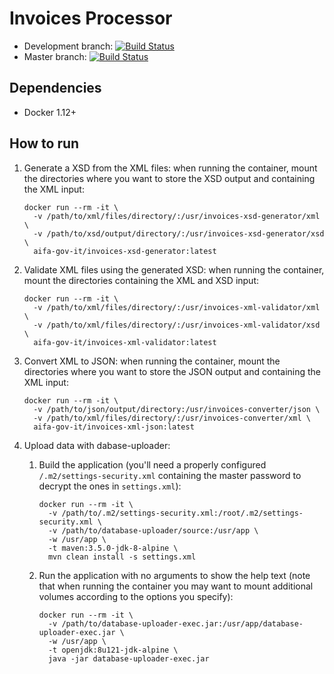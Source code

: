 # Invoices Processor

* Development branch: [![Build Status](https://travis-ci.org/aifa-gov-it/invoices-processor.svg?branch=development)](https://travis-ci.org/aifa-gov-it/invoices-processor)
* Master branch: [![Build Status](https://travis-ci.org/aifa-gov-it/invoices-processor.svg?branch=master)](https://travis-ci.org/aifa-gov-it/invoices-processor)

## Dependencies

- Docker 1.12+

## How to run

1. Generate a XSD from the XML files: when running the container, mount the directories where you want to store the XSD output and containing the XML input:

    ```
    docker run --rm -it \
      -v /path/to/xml/files/directory/:/usr/invoices-xsd-generator/xml \
      -v /path/to/xsd/output/directory/:/usr/invoices-xsd-generator/xsd \
      aifa-gov-it/invoices-xsd-generator:latest
    ```

1. Validate XML files using the generated XSD: when running the container, mount the directories containing the XML and XSD input:

    ```
    docker run --rm -it \
      -v /path/to/xml/files/directory/:/usr/invoices-xml-validator/xml \
      -v /path/to/xml/files/directory/:/usr/invoices-xml-validator/xsd \
      aifa-gov-it/invoices-xml-validator:latest
    ```

1. Convert XML to JSON: when running the container, mount the directories where you want to store the JSON output and containing the XML input:

    ```
    docker run --rm -it \
      -v /path/to/json/output/directory:/usr/invoices-converter/json \
      -v /path/to/xml/files/directory/:/usr/invoices-converter/xml \
      aifa-gov-it/invoices-xml-json:latest
    ```

1. Upload data with dabase-uploader:
    1. Build the application (you'll need a properly configured `/.m2/settings-security.xml` containing the master password to decrypt the ones in `settings.xml`):

        ```
        docker run --rm -it \
          -v /path/to/.m2/settings-security.xml:/root/.m2/settings-security.xml \
          -v /path/to/database-uploader/source:/usr/app \
          -w /usr/app \
          -t maven:3.5.0-jdk-8-alpine \
          mvn clean install -s settings.xml
        ```

    1. Run the application with no arguments to show the help text (note that when running the container you may want to mount additional volumes according to the options you specify):

        ```
        docker run --rm -it \
          -v /path/to/database-uploader-exec.jar:/usr/app/database-uploader-exec.jar \
          -w /usr/app \
          -t openjdk:8u121-jdk-alpine \
          java -jar database-uploader-exec.jar
        ```
